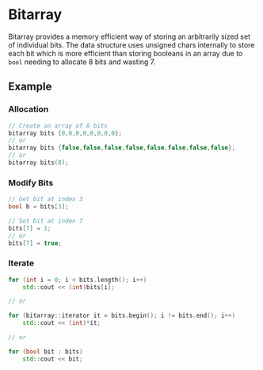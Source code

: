 # Bitarray

Bitarray provides a memory efficient way of storing an arbitrarily sized set of individual bits. The data structure uses unsigned chars internally to store each bit which is more efficient than storing booleans in an array due to `bool` needing to allocate 8 bits and wasting 7.

## Example

### Allocation
```cpp
// Create an array of 8 bits
bitarray bits {0,0,0,0,0,0,0,0};
// or
bitarray bits {false,false,false,false,false,false,false,false};
// or
bitarray bits(8);
```

### Modify Bits
```cpp
// Get bit at index 3
bool b = bits[3];

// Set bit at index 7
bits[7] = 1;
// or
bits[7] = true;
```

### Iterate
```cpp
for (int i = 0; i < bits.length(); i++)
    std::cout << (int)bits[i];

// or

for (bitarray::iterator it = bits.begin(); i != bits.end(); i++)
    std::cout << (int)*it;

// or

for (bool bit : bits)
    std::cout << bit;
```